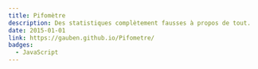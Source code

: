 ```yaml
---
title: Pifomètre
description: Des statistiques complètement fausses à propos de tout.
date: 2015-01-01
link: https://gauben.github.io/Pifometre/
badges:
  - JavaScript
---
```

